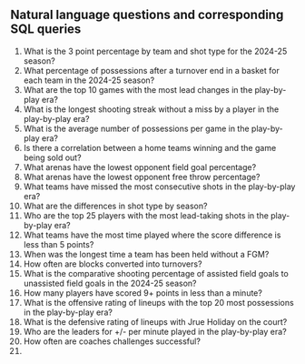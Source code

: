 ## Natural language questions and corresponding SQL queries
1. What is the 3 point percentage by team and shot type for the 2024-25 season?
2. What percentage of possessions after a turnover end in a basket for each team in the 2024-25 season?
3. What are the top 10 games with the most lead changes in the play-by-play era?
4. What is the longest shooting streak without a miss by a player in the play-by-play era?
5. What is the average number of possessions per game in the play-by-play era?
6. Is there a correlation between a home teams winning and the game being sold out?
7. What arenas have the lowest opponent field goal percentage?
8. What arenas have the lowest opponent free throw percentage?
9. What teams have missed the most consecutive shots in the play-by-play era?
10. What are the differences in shot type by season?
11. Who are the top 25 players with the most lead-taking shots in the play-by-play era?
12. What teams have the most time played where the score difference is less than 5 points?
13. When was the longest time a team has been held without a FGM?
14. How often are blocks converted into turnovers?
15. What is the comparative shooting percentage of assisted field goals to unassisted field goals in the 2024-25 season?
16. How many players have scored 9+ points in less than a minute?
17. What is the offensive rating of lineups with the top 20 most possessions in the play-by-play era?
18. What is the defensive rating of lineups with Jrue Holiday on the court?
19. Who are the leaders for +/- per minute played in the play-by-play era?
20. How often are coaches challenges successful?
21. 

